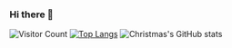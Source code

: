 ### Hi there 👋

<!--
**NumberMan1/NumberMan1** is a ✨ _special_ ✨ repository because its `README.md` (this file) appears on your GitHub profile.

Here are some ideas to get you started:

- 🔭 I’m currently working on ...
- 🌱 I’m currently learning ...
- 👯 I’m looking to collaborate on ...
- 🤔 I’m looking for help with ...
- 💬 Ask me about ...
- 📫 How to reach me: ...
- 😄 Pronouns: ...
- ⚡ Fun fact: ...
-->
![Visitor Count](https://profile-counter.glitch.me/NumberMan1/count.svg)
[![Top Langs](https://github-readme-stats.vercel.app/api/top-langs/?username=Christmas)](https://github.com/NumberMan1/github-readme-stats)
![Christmas's GitHub stats](https://github-readme-stats.vercel.app/api?username=Christmas&show_icons=true&theme=tokyonight)
